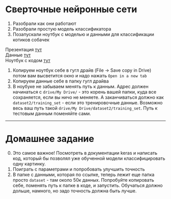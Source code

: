 # Сверточные нейронные сети

1. Разобрали как они работают
2. Разобрали простую модель классификатора
3. Позапускали ноутбук с моделью и данными для классификации котиков собачек

Презентация [тут](https://goo.gl/P4Jc47)  
Данные [тут](https://goo.gl/XVmJCq)  
Ноутбук c кодом [тут](https://goo.gl/TDRpB3)

1. Копируем ноутбук себе в гугл драйв (File -> Save copy in Drive) потом вам высветится окно и надо нажать `Open in a new tab`  
2. Копируем данные себе в папку гугл драйва  
3. В ноубуке не забываем менять путь к данным. Адрес должен начинаться с `drive/My Drive/` - это корень вашей папки, куда все сохраняется, если вы ничо не меняете. А заканчиваться должно как `dataset2/training_set` - если это тренировочные данные. Возможно весь ваш путь такой `drive/My Drive/dataset2/training_set`. Путь к тестовым данным поменяйте сами.


---
# Домашнее задание

0. Это самое важное! Посмотреть в документации keras и написать код, который бы позволял уже обученной модели классифицировать одну картинку.  
1. Поиграть с параметрами и попробовать улучшить точность  
2. В папке с данными, которая по ссылке, теперь лежит еще папка просто `dataset` - там около 50к данных. Попробуйте копировать себе, поменять путь к папке в коде, и запустить. Обучаться должно дольше, намного, но задо точность должна быть лучше.  
